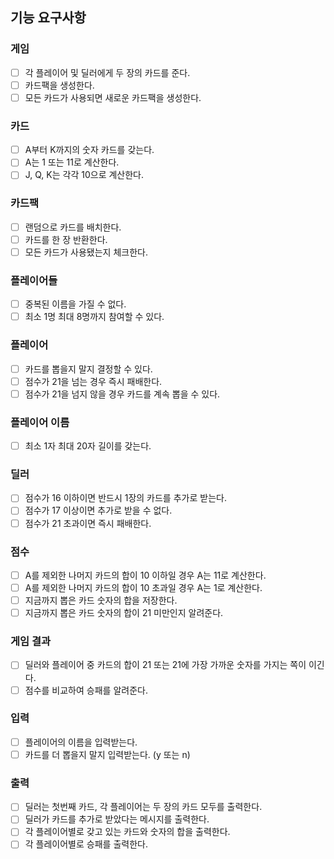 ## 기능 요구사항
### 게임
- [ ] 각 플레이어 및 딜러에게 두 장의 카드를 준다.
- [ ] 카드팩을 생성한다.
- [ ] 모든 카드가 사용되면 새로운 카드팩을 생성한다.

### 카드
- [ ] A부터 K까지의 숫자 카드를 갖는다.
- [ ] A는 1 또는 11로 계산한다.
- [ ] J, Q, K는 각각 10으로 계산한다.

### 카드팩
- [ ] 랜덤으로 카드를 배치한다.
- [ ] 카드를 한 장 반환한다.
- [ ] 모든 카드가 사용됐는지 체크한다.

### 플레이어들
- [ ] 중복된 이름을 가질 수 없다.
- [ ] 최소 1명 최대 8명까지 참여할 수 있다.

### 플레이어
- [ ] 카드를 뽑을지 말지 결정할 수 있다.
- [ ] 점수가 21을 넘는 경우 즉시 패배한다.
- [ ] 점수가 21을 넘지 않을 경우 카드를 계속 뽑을 수 있다.

### 플레이어 이름
- [ ] 최소 1자 최대 20자 길이를 갖는다.

### 딜러
- [ ] 점수가 16 이하이면 반드시 1장의 카드를 추가로 받는다.
- [ ] 점수가 17 이상이면 추가로 받을 수 없다.
- [ ] 점수가 21 초과이면 즉시 패배한다.

### 점수
- [ ] A를 제외한 나머지 카드의 합이 10 이하일 경우 A는 11로 계산한다.
- [ ] A를 제외한 나머지 카드의 합이 10 초과일 경우 A는 1로 계산한다.
- [ ] 지금까지 뽑은 카드 숫자의 합을 저장한다.
- [ ] 지금까지 뽑은 카드 숫자의 합이 21 미만인지 알려준다.

### 게임 결과
- [ ] 딜러와 플레이어 중 카드의 합이 21 또는 21에 가장 가까운 숫자를 가지는 쪽이 이긴다.
- [ ] 점수를 비교하여 승패를 알려준다.

### 입력
- [ ] 플레이어의 이름을 입력받는다.
- [ ] 카드를 더 뽑을지 말지 입력받는다. (y 또는 n)

### 출력
- [ ] 딜러는 첫번째 카드, 각 플레이어는 두 장의 카드 모두를 출력한다.
- [ ] 딜러가 카드를 추가로 받았다는 메시지를 출력한다.
- [ ] 각 플레이어별로 갖고 있는 카드와 숫자의 합을 출력한다.
- [ ] 각 플레이어별로 승패를 출력한다.
